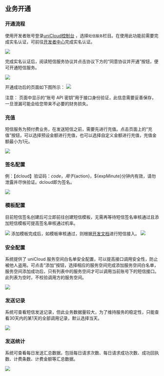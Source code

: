## 业务开通

### 开通流程
使用开发者账号登录[uniCloud控制台](https://unicloud.dcloud.net.cn/) ，选择`短信服务`栏目。在使用此功能前需要完成实名认证，可前往[开发者中心](https://dev.dcloud.net.cn/pages/user/info)完成实名认证。

![](https://qiniu-web-assets.dcloud.net.cn/unidoc/zh/sms/sms20230802-04.png)

完成实名认证后，阅读短信服务协议并点击协议下方的“同意协议并开通”按钮，便可开通短信服务。

![](https://qiniu-web-assets.dcloud.net.cn/unidoc/zh/sms/sms20230802-05.png)

开通成功后的页面如下图所示：
![](https://qiniu-web-assets.dcloud.net.cn/unidoc/zh/sms/sms20230802-07.png)

注意： 页面中显示的“账号 API 密钥”用于接口身份验证，此信息需要妥善保存，一旦泄漏可能会给您带来不必要的财务损失。

### 充值
短信服务为预付费业务，在发送短信之前，需要先进行充值。点击页面上的“充值”按钮，可以选择预设金额进行充值，也可以选择自定义金额进行充值，充值金额最小为1元。

![](https://qiniu-web-assets.dcloud.net.cn/unidoc/zh/sms/sms20230802-06.png)

### 签名配置
例：【dcloud】验证码：${code}，用于${action}，${expMinute}分钟内有效，请勿泄露并尽快验证。dcloud即为签名。

![](https://qiniu-web-assets.dcloud.net.cn/unidoc/zh/sms/sms20230802-08.png)

### 模板配置
目前短信签名创建后可立即前往创建短信模板，无需再等待短信签名审核通过且添加短信模板可提高签名审核通过机率。

![](https://qiniu-web-assets.dcloud.net.cn/unidoc/zh/sms/sms20230802-09.png)
添加模板完成后，如模板审核通过，则根据[开发文档](https://uniapp.dcloud.net.cn/uniCloud/sms/dev.html)进行短信接入。
![](https://qiniu-web-assets.dcloud.net.cn/unidoc/zh/sms/sms20230802-10.png)


### 安全配置

系统提供了 uniCloud 服务空间白名单安全配置，可以提高接口调用安全性，防止被他人盗用。可点击“添加”按钮，选择相应的服务空间完成添加服务空间白名单，服务空间添加成功后，只有列表中的服务空间才可以调用当前账号下的短信接口。此列表为空时，不校验调用方的服务空间。

![](https://qiniu-web-assets.dcloud.net.cn/unidoc/zh/sms/sms20230802-11.png)

### 发送记录

系统可查看短信发送记录，但此业务数据量较大，为了维持服务的稳定性，只能查看30天内的某1天的全部调用记录，默认选择当天。

![](https://qiniu-web-assets.dcloud.net.cn/unidoc/zh/sms/sms20230802-12.png)

### 发送统计

系统可查看每日发送汇总数据，包括每日请求次数、每日请求成功次数、成功回执数、计费条数、计费金额等汇总数据。

![](https://qiniu-web-assets.dcloud.net.cn/unidoc/zh/sms/sms20230802-13.png)

